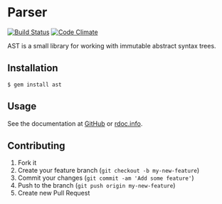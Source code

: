 # Parser

[![Build Status](https://travis-ci.org/whitequark/ast.png?branch=master)](https://travis-ci.org/whitequark/ast)
[![Code Climate](https://codeclimate.com/github/whitequark/ast.png)](https://codeclimate.com/github/whitequark/ast)

AST is a small library for working with immutable abstract syntax trees.

## Installation

    $ gem install ast

## Usage

See the documentation at [GitHub](http://whitequark.github.com/ast) or [rdoc.info](http://rdoc.info/gems/ast).

## Contributing

1. Fork it
2. Create your feature branch (`git checkout -b my-new-feature`)
3. Commit your changes (`git commit -am 'Add some feature'`)
4. Push to the branch (`git push origin my-new-feature`)
5. Create new Pull Request
